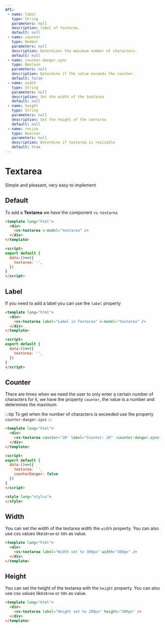 ```yaml
---
API:
 - name: label
   type: String
   parameters: null
   description: label of textarea.
   default: null
 - name: counter
   type: Number
   parameters: null
   description: Determines the maximum number of characters.
   default: null
 - name: counter-danger.sync
   type: Boolean
   parameters: null
   description: Determine if the value exceeds the counter.
   default: false
 - name: width
   type: String
   parameters: null
   description: Set the width of the textarea
   default: null
 - name: height
   type: String
   parameters: null
   description: Set the height of the textarea
   default: null
 - name: resize
   type: Boolean
   parameters: null
   description: Determine if textarea is resizable
   default: true
---
```


# Textarea

<box header>

  Simple and pleasant, very easy to implement

</box>

<box>

## Default

To add a **Textarea** we have the component `vs-textarea`

<vuecode md>
<div slot="demo">
  <Demos-Textarea-Default />
</div>
<div slot="code">

```html
<template lang="html">
  <div>
    <vs-textarea v-model="textarea" />
  </div>
</template>

<script>
export default {
  data:()=>({
    textarea: '',
  })
}
</script>
```

</div>
</vuecode>
</box>

<box>

## Label

If you need to add a label you can use the `label` property

<vuecode md>
<div slot="demo">
  <Demos-Textarea-Label />
</div>
<div slot="code">

```html
<template lang="html">
  <div>
    <vs-textarea label="Label in Textarea" v-model="textarea" />
  </div>
</template>

<script>
export default {
  data:()=>({
    textarea: '',
  })
}
</script>
```

</div>
</vuecode>
</box>

<box>

## Counter

There are times when we need the user to only enter a certain number of characters for it, we have the property `counter`, the value is a number and determines the maximum

:::tip
  To get when the number of characters is exceeded use the property `counter-danger.sync`
:::

<vuecode md>
<div slot="demo">
  <Demos-Textarea-Counter />
</div>
<div slot="code">

```html
<template lang="html">
  <div>
    <vs-textarea counter="20" label="Counter: 20" :counter-danger.sync="counterDanger" v-model="textarea" />
  </div>
</template>

<script>
export default {
  data:()=>({
    textarea: '',
    counterDanger: false
  })
}
</script>

<style lang="stylus">
</style>
```

</div>
</vuecode>
</box>

<box>

## Width

You can set the width of the textarea width the `width` property. You can also use css values like`10rem` or `50%` as value.

<vuecode md>
<div slot="demo">
  <Demos-Textarea-Width />
</div>
<div slot="code">

```html
<template lang="html">
  <div>
    <vs-textarea label="Width set to 300px" width="300px" />
  </div>
</template>
```

</div>
</vuecode>
</box>

<box>

## Height

You can set the height of the textarea with the `height` property. You can also use css values like`10rem` or `50%` as value.

<vuecode md>
<div slot="demo">
  <Demos-Textarea-Height />
</div>
<div slot="code">

```html
<template lang="html">
  <div>
    <vs-textarea label="Height set to 200px" height="200px" />
  </div>
</template>
```

</div>
</vuecode>
</box>
